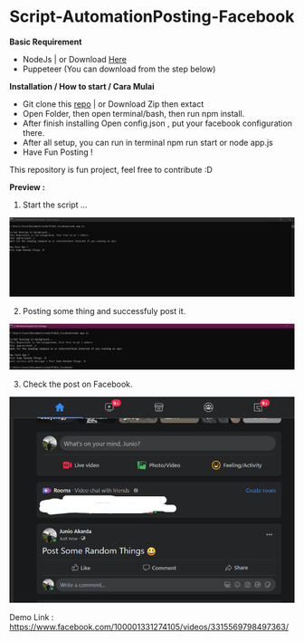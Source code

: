 # Script-AutomationPosting-Facebook

**Basic Requirement**

- NodeJs | or Download [Here](https://nodejs.org/en/download/)
- Puppeteer (You can download from the step below)

**Installation / How to start / Cara Mulai**

- Git clone this [repo](https://github.com/juuni26/Script-AutomationPosting-Facebook) | or Download Zip then extact
- Open Folder, then open terminal/bash, then run npm install.
- After finish installing Open config.json , put your facebook configuration there.
- After all setup, you can run in terminal npm run start or node app.js
- Have Fun Posting ! 

This repository is fun project, feel free to contribute :D

**Preview :**

1. Start the script ... 

![Start the Script](https://github.com/juuni26/Script-AutomationPosting-Facebook/blob/master/Preview/fb.PNG?raw=true)

2. Posting some thing and successfuly post it.  

![Start the Script](https://github.com/juuni26/Script-AutomationPosting-Facebook/blob/master/Preview/fb2.PNG?raw=true)

3. Check the post on Facebook.

![Start the Script](https://github.com/juuni26/Script-AutomationPosting-Facebook/blob/master/Preview/fb3.PNG?raw=true)

Demo Link : https://www.facebook.com/100001331274105/videos/3315569798497363/       
